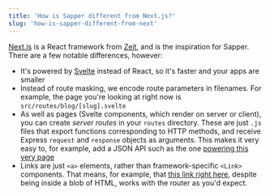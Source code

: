 ```yaml
---
title: 'How is Sapper different from Next.js?'
slug: 'how-is-sapper-different-from-next'
---
```


[Next.js](https://github.com/zeit/next.js) is a React framework from [Zeit](https://zeit.co), and is the inspiration for Sapper. There are a few notable differences, however:

*   It's powered by [Svelte](https://svelte.dev) instead of React, so it's faster and your apps are smaller
*   Instead of route masking, we encode route parameters in filenames. For example, the page you're looking at right now is `src/routes/blog/[slug].svelte`
*   As well as pages (Svelte components, which render on server or client), you can create _server routes_ in your `routes` directory. These are just `.js` files that export functions corresponding to HTTP methods, and receive Express `request` and `response` objects as arguments. This makes it very easy to, for example, add a JSON API such as the one [powering this very page](blog/how-is-sapper-different-from-next.json)
*   Links are just `<a>` elements, rather than framework-specific `<Link>` components. That means, for example, that [this link right here](blog/how-can-i-get-involved), despite being inside a blob of HTML, works with the router as you'd expect.